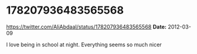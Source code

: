 # 178207936483565568
https://twitter.com/AliAbdaal/status/178207936483565568
**Date:** 2012-03-09

I love being in school at night. Everything seems so much nicer
